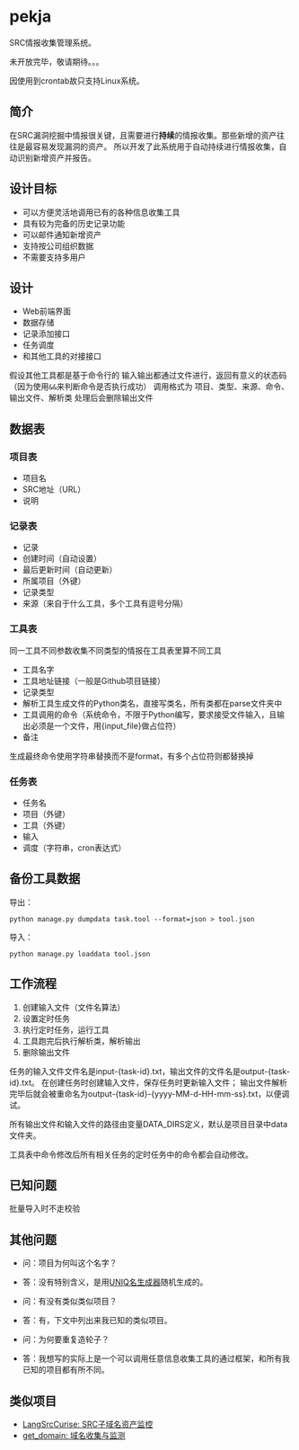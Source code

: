 # pekja

SRC情报收集管理系统。

未开放完毕，敬请期待。。。

因使用到crontab故只支持Linux系统。

## 简介

在SRC漏洞挖掘中情报很关键，且需要进行**持续**的情报收集。那些新增的资产往往是最容易发现漏洞的资产。
所以开发了此系统用于自动持续进行情报收集，自动识别新增资产并报告。


## 设计目标

- 可以方便灵活地调用已有的各种信息收集工具
- 具有较为完备的历史记录功能
- 可以邮件通知新增资产
- 支持按公司组织数据
- 不需要支持多用户


## 设计

- Web前端界面
- 数据存储
- 记录添加接口
- 任务调度
- 和其他工具的对接接口

假设其他工具都是基于命令行的
输入输出都通过文件进行，返回有意义的状态码（因为使用`&&`来判断命令是否执行成功）
调用格式为
项目、类型、来源、命令、输出文件、解析类
处理后会删除输出文件


## 数据表

### 项目表

- 项目名
- SRC地址（URL）
- 说明

### 记录表

- 记录
- 创建时间（自动设置）
- 最后更新时间（自动更新）
- 所属项目（外键）
- 记录类型
- 来源（来自于什么工具，多个工具有逗号分隔）


### 工具表

同一工具不同参数收集不同类型的情报在工具表里算不同工具

- 工具名字
- 工具地址链接（一般是Github项目链接）
- 记录类型
- 解析工具生成文件的Python类名，直接写类名，所有类都在parse文件夹中
- 工具调用的命令（系统命令，不限于Python编写，要求接受文件输入，且输出必须是一个文件，用{input_file}做占位符）
- 备注

生成最终命令使用字符串替换而不是format，有多个占位符则都替换掉


### 任务表

- 任务名
- 项目（外键）
- 工具（外键）
- 输入
- 调度（字符串，cron表达式）

## 备份工具数据

导出：

```
python manage.py dumpdata task.tool --format=json > tool.json
```

导入：

```
python manage.py loaddata tool.json
```

## 工作流程

1. 创建输入文件（文件名算法）
1. 设置定时任务
1. 执行定时任务，运行工具
1. 工具跑完后执行解析类，解析输出
1. 删除输出文件


任务的输入文件文件名是input-{task-id}.txt，输出文件的文件名是output-{task-id}.txt。
在创建任务时创建输入文件，保存任务时更新输入文件；
输出文件解析完毕后就会被重命名为output-{task-id}-{yyyy-MM-d-HH-mm-ss}.txt，以便调试。

所有输出文件和输入文件的路径由变量DATA_DIRS定义，默认是项目目录中data文件夹。

工具表中命令修改后所有相关任务的定时任务中的命令都会自动修改。


## 已知问题

批量导入时不走校验

## 其他问题

- 问：项目为何叫这个名字？
- 答：没有特别含义，是用[UNIQ名生成器](https://uniq.site/zh/)随机生成的。


- 问：有没有类似类似项目？
- 答：有，下文中列出来我已知的类似项目。


- 问：为何要重复造轮子？
- 答：我想写的实际上是一个可以调用任意信息收集工具的通过框架，和所有我已知的项目都有所不同。


## 类似项目

- [LangSrcCurise: SRC子域名资产监控](https://github.com/LangziFun/LangSrcCurise)
- [get_domain: 域名收集与监测](https://github.com/guimaizi/get_domain)